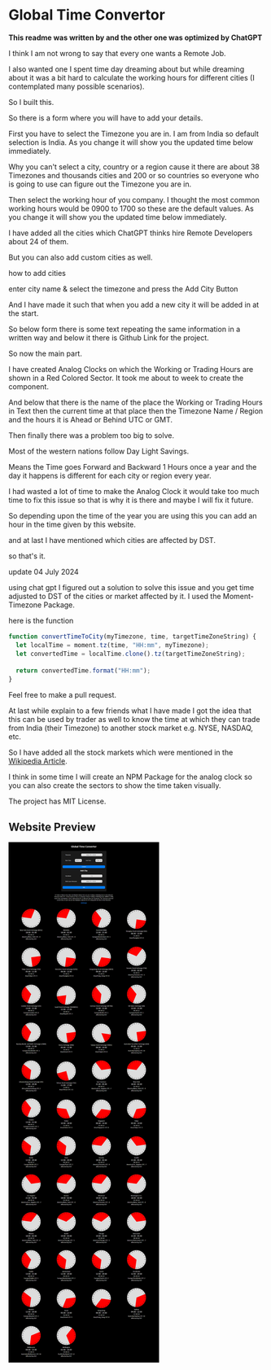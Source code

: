 # Global Time Convertor

**This readme was written by and the other one was optimized by ChatGPT**

I think I am not wrong to say that every one wants a Remote Job.

I also wanted one I spent time day dreaming about but while dreaming about it was a bit hard to calculate the working hours for different cities (I contemplated many possible scenarios).

So I built this.

So there is a form where you will have to add your details.

First you have to select the Timezone you are in. I am from India so default selection is India.
As you change it will show you the updated time below immediately.

Why you can't select a city, country or a region cause it there are about 38 Timezones and thousands cities and 200 or so countries so everyone who is going to use can figure out the Timezone you are in.

Then select the working hour of you company.
I thought the most common working hours would be 0900 to 1700 so these are the default values.
As you change it will show you the updated time below immediately.

I have added all the cities which ChatGPT thinks hire Remote Developers about 24 of them.

But you can also add custom cities as well.

how to add cities

enter city name & select the timezone and press the Add City Button

And I have made it such that when you add a new city it will be added in at the start.

So below form there is some text repeating the same information in a written way and below it there is Github Link for the project.

So now the main part.

I have created Analog Clocks on which the Working or Trading Hours are shown in a Red Colored Sector.
It took me about to week to create the component.

And below that there is the name of the place the Working or Trading Hours in Text then the current time at that place then the Timezone Name / Region and the hours it is Ahead or Behind UTC or GMT.

Then finally there was a problem too big to solve.

Most of the western nations follow Day Light Savings.

Means the Time goes Forward and Backward 1 Hours once a year and the day it happens is different for each city or region every year.

I had wasted a lot of time to make the Analog Clock it would take too much time to fix this issue so that is why it is there and maybe I will fix it future.

So depending upon the time of the year you are using this you can add an hour in the time given by this website.

and at last I have mentioned which cities are affected by DST.

so that's it.

update 04 July 2024

using chat gpt I figured out a solution to solve this issue and you get time adjusted to DST of the cities or market affected by it.
I used the Moment-Timezone Package.

here is the function

```js
function convertTimeToCity(myTimezone, time, targetTimeZoneString) {
  let localTime = moment.tz(time, "HH:mm", myTimezone);
  let convertedTime = localTime.clone().tz(targetTimeZoneString);

  return convertedTime.format("HH:mm");
}
```

Feel free to make a pull request.

At last while explain to a few friends what I have made I got the idea that this can be used by trader as well to know the time at which they can trade from India (their Timezone) to another stock market e.g. NYSE, NASDAQ, etc.

So I have added all the stock markets which were mentioned in the [Wikipedia Article](https://en.wikipedia.org/wiki/List_of_major_stock_exchanges).

I think in some time I will create an NPM Package for the analog clock so you can also create the sectors to show the time taken visually.

The project has MIT License.

## Website Preview

![alt text](./preview.png)
